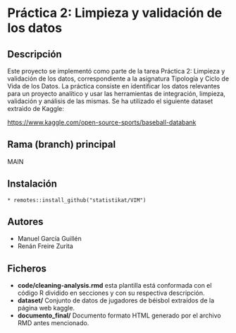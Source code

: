 # Práctica 2: Limpieza y validación de los datos

## Descripción

Este proyecto se implementó como parte de la tarea Práctica 2: Limpieza y validación de los datos, correspondiente a la asignatura Tipología y Ciclo de Vida de los Datos. La práctica consiste en identificar los datos
relevantes para un proyecto analítico y usar las herramientas de integración, limpieza, validación
y análisis de las mismas. Se ha utilizado el siguiente dataset extraìdo de Kaggle:

https://www.kaggle.com/open-source-sports/baseball-databank


## Rama (branch) principal

MAIN

## Instalación
    * remotes::install_github("statistikat/VIM")

## Autores
* Manuel García Guillén
* Renán Freire Zurita

## Ficheros

* **code/cleaning-analysis.rmd** esta plantilla está conformada con el código R dividido en secciones y con su respectiva descripción.
* **dataset/** Conjunto de datos de jugadores de béisbol extraídos de la página web kaggle.
* **documento_final/** Documento formato HTML generado por el archivo RMD antes mencionado.
